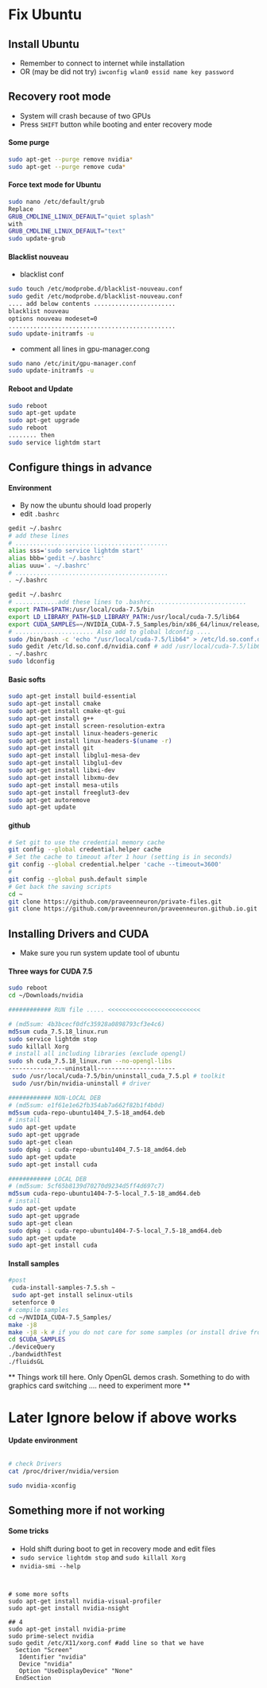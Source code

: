 # Fix Ubuntu

## Install Ubuntu
+ Remember to connect to internet while installation
+ OR (may be did not try) `iwconfig wlan0 essid name key password`

## Recovery root mode
+ System will crash because of two GPUs
+ Press `SHIFT` button while booting and enter recovery mode

#### Some purge
```sh
sudo apt-get --purge remove nvidia*
sudo apt-get --purge remove cuda*
```
#### Force text mode for Ubuntu
```sh
sudo nano /etc/default/grub
Replace
GRUB_CMDLINE_LINUX_DEFAULT="quiet splash"
with
GRUB_CMDLINE_LINUX_DEFAULT="text"
sudo update-grub
```

#### Blacklist nouveau
+ blacklist conf
```sh
sudo touch /etc/modprobe.d/blacklist-nouveau.conf
sudo gedit /etc/modprobe.d/blacklist-nouveau.conf
.... add below contents .......................
blacklist nouveau
options nouveau modeset=0
...............................................
sudo update-initramfs -u
```
+ comment all lines in gpu-manager.cong
```sh
sudo nano /etc/init/gpu-manager.conf
sudo update-initramfs -u
```

#### Reboot and Update
```sh
sudo reboot
sudo apt-get update
sudo apt-get upgrade
sudo reboot
........ then
sudo service lightdm start
```

## Configure things in advance
#### Environment
+ By now the ubuntu should load properly
+ edit `.bashrc`

```sh
gedit ~/.bashrc
# add these lines
# ...........................................
alias sss='sudo service lightdm start'
alias bbb='gedit ~/.bashrc'
alias uuu='. ~/.bashrc'
# ...........................................
. ~/.bashrc
```

```sh
gedit ~/.bashrc
# ............add these lines to .bashrc...........................
export PATH=$PATH:/usr/local/cuda-7.5/bin
export LD_LIBRARY_PATH=$LD_LIBRARY_PATH:/usr/local/cuda-7.5/lib64
export CUDA_SAMPLES=~/NVIDIA_CUDA-7.5_Samples/bin/x86_64/linux/release/
# ...................... Also add to global ldconfig ....
sudo /bin/bash -c 'echo "/usr/local/cuda-7.5/lib64" > /etc/ld.so.conf.d/nvidia.conf'
sudo gedit /etc/ld.so.conf.d/nvidia.conf # add /usr/local/cuda-7.5/lib64 to file
. ~/.bashrc
sudo ldconfig
```

#### Basic softs
```sh
sudo apt-get install build-essential
sudo apt-get install cmake
sudo apt-get install cmake-qt-gui
sudo apt-get install g++
sudo apt-get install screen-resolution-extra
sudo apt-get install linux-headers-generic
sudo apt-get install linux-headers-$(uname -r)
sudo apt-get install git
sudo apt-get install libglu1-mesa-dev
sudo apt-get install libglu1-dev
sudo apt-get install libxi-dev
sudo apt-get install libxmu-dev
sudo apt-get install mesa-utils
sudo apt-get install freeglut3-dev
sudo apt-get autoremove
sudo apt-get update
```

#### github
```sh
# Set git to use the credential memory cache
git config --global credential.helper cache
# Set the cache to timeout after 1 hour (setting is in seconds)
git config --global credential.helper 'cache --timeout=3600'
#
git config --global push.default simple
# Get back the saving scripts
cd ~
git clone https://github.com/praveenneuron/private-files.git
git clone https://github.com/praveenneuron/praveenneuron.github.io.git
```

## Installing Drivers and CUDA
+ Make sure you run system update tool of ubuntu

#### Three ways for CUDA 7.5
```sh
sudo reboot
cd ~/Downloads/nvidia
```
```sh
############ RUN file ..... <<<<<<<<<<<<<<<<<<<<<<<<<<

# (md5sum: 4b3bcecf0dfc35928a0898793cf3e4c6)
md5sum cuda_7.5.18_linux.run
sudo service lightdm stop
sudo killall Xorg
# install all including libraries (exclude opengl)
sudo sh cuda_7.5.18_linux.run --no-opengl-libs
----------------uninstall----------------------
 sudo /usr/local/cuda-7.5/bin/uninstall_cuda_7.5.pl # toolkit
 sudo /usr/bin/nvidia-uninstall # driver
```
```sh
############ NON-LOCAL DEB
# (md5sum: e1f61e1e62fb354ab7a662f82b1f4b0d)
md5sum cuda-repo-ubuntu1404_7.5-18_amd64.deb 
# install
sudo apt-get update
sudo apt-get upgrade
sudo apt-get clean
sudo dpkg -i cuda-repo-ubuntu1404_7.5-18_amd64.deb
sudo apt-get update
sudo apt-get install cuda
```
```sh
############ LOCAL DEB
# (md5sum: 5cf65b8139d70270d9234d5ff4d697c7)
md5sum cuda-repo-ubuntu1404-7-5-local_7.5-18_amd64.deb
# install
sudo apt-get update
sudo apt-get upgrade
sudo apt-get clean
sudo dpkg -i cuda-repo-ubuntu1404-7-5-local_7.5-18_amd64.deb
sudo apt-get update
sudo apt-get install cuda
```


#### Install samples
```sh
#post
 cuda-install-samples-7.5.sh ~
 sudo apt-get install selinux-utils
 setenforce 0
# compile samples
cd ~/NVIDIA_CUDA-7.5_Samples/
make -j8
make -j8 -k # if you do not care for some samples (or install drive from run file)
cd $CUDA_SAMPLES
./deviceQuery
./bandwidthTest
./fluidsGL
```

** Things work till here. Only OpenGL demos crash. Something to do with graphics card switching .... need to experiment more **

# **Later Ignore below if above works**

#### Update environment
```sh

# check Drivers
cat /proc/driver/nvidia/version
```
```sh
sudo nvidia-xconfig
```


## Something more if not working


#### Some tricks
+ Hold shift during boot to get in recovery mode and edit files
+ `sudo service lightdm stop` and `sudo killall Xorg`
+ `nvidia-smi --help`




```text


# some more softs
sudo apt-get install nvidia-visual-profiler
sudo apt-get install nvidia-nsight

## 4
sudo apt-get install nvidia-prime
sudo prime-select nvidia
sudo gedit /etc/X11/xorg.conf #add line so that we have
  Section "Screen"
   Identifier "nvidia"
   Device "nvidia"
   Option "UseDisplayDevice" "None"
  EndSection
```
